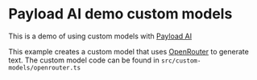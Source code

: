 # Payload AI demo custom models

This is a demo of using custom models with [Payload AI](https://github.com/ashbuilds/payload-ai)

This example creates a custom model that uses [OpenRouter](https://openrouter.ai/) to generate text.
The custom model code can be found in `src/custom-models/openrouter.ts`
